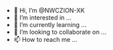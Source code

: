 - 👋 Hi, I’m @NWCZION-XK
- 👀 I’m interested in ...
- 🌱 I’m currently learning ...
- 💞️ I’m looking to collaborate on ...
- 📫 How to reach me ...

<!---
NWCZION-XK/NWCZION-XK is a ✨ special ✨ repository because its `README.md` (this file) appears on your GitHub profile.
You can click the Preview link to take a look at your changes.
--->
